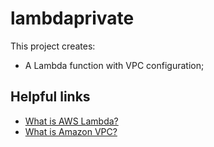 # lambdaprivate

This project creates:
- A Lambda function with VPC configuration;

## Helpful links

- [What is AWS Lambda?][1]
- [What is Amazon VPC?][2]

[1]: https://docs.aws.amazon.com/lambda/latest/dg/welcome.html
[2]: https://docs.aws.amazon.com/vpc/latest/userguide/what-is-amazon-vpc.html